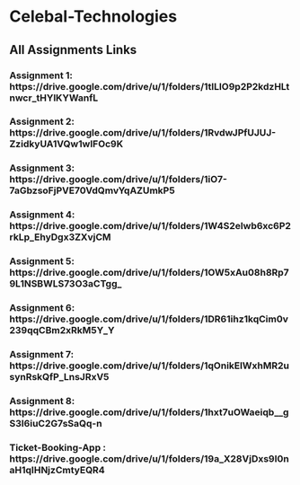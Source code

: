 # Celebal-Technologies

<h2> All Assignments Links</h2>

<h3> Assignment 1: https://drive.google.com/drive/u/1/folders/1tlLIO9p2P2kdzHLtnwcr_tHYlKYWanfL</h3>
<h3> Assignment 2: https://drive.google.com/drive/u/1/folders/1RvdwJPfUJUJ-ZzidkyUA1VQw1wIFOc9K</h3>
<h3> Assignment 3: https://drive.google.com/drive/u/1/folders/1iO7-7aGbzsoFjPVE70VdQmvYqAZUmkP5</h3>
<h3> Assignment 4: https://drive.google.com/drive/u/1/folders/1W4S2elwb6xc6P2rkLp_EhyDgx3ZXvjCM</h3>
<h3> Assignment 5: https://drive.google.com/drive/u/1/folders/1OW5xAu08h8Rp79L1NSBWLS73O3aCTgg_</h3>
<h3> Assignment 6: https://drive.google.com/drive/u/1/folders/1DR61ihz1kqCim0v239qqCBm2xRkM5Y_Y</h3>
<h3> Assignment 7: https://drive.google.com/drive/u/1/folders/1qOnikEIWxhMR2usynRskQfP_LnsJRxV5</h3>
<h3> Assignment 8: https://drive.google.com/drive/u/1/folders/1hxt7uOWaeiqb__gS3I6iuC2G7sSaQq-n</h3>
<h3> Ticket-Booking-App : https://drive.google.com/drive/u/1/folders/19a_X28VjDxs9I0naH1qIHNjzCmtyEQR4</h3>
